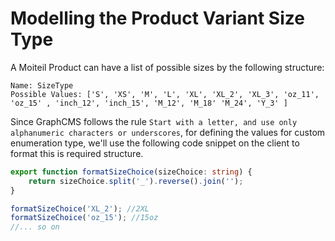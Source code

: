 # Modelling the Product Variant Size Type

A Moiteil Product can have a list of possible sizes by the following structure:

```
Name: SizeType
Possible Values: ['S', 'XS', 'M', 'L', 'XL', 'XL_2', 'XL_3', 'oz_11', 'oz_15' , 'inch_12', 'inch_15', 'M_12', 'M_18' 'M_24', 'Y_3' ]
```

Since GraphCMS follows the rule `Start with a letter, and use only alphanumeric characters or underscores`, for defining the values for custom enumeration type, we'll use the following code snippet on the client to format this is required structure.

```ts
export function formatSizeChoice(sizeChoice: string) {
	return sizeChoice.split('_').reverse().join('');
}

formatSizeChoice('XL_2'); //2XL
formatSizeChoice('oz_15'); //15oz
//... so on
```
